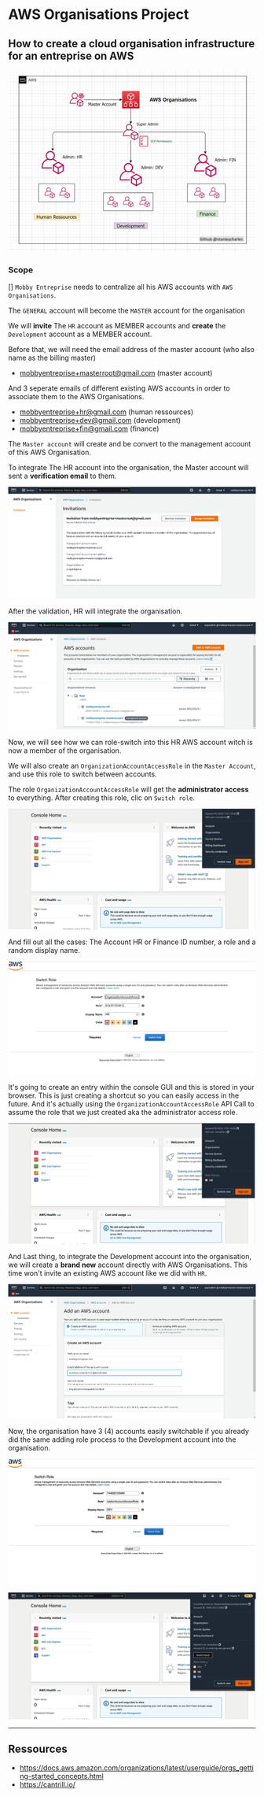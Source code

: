 # AWS Organisations Project

## How to create a cloud organisation infrastructure for an entreprise on AWS

![This is an image](https://github.com/stanleycharles/AWS/blob/main/AWS%20Organisations%20Project/AWS%20Organisations%20Diagram.png)

### Scope
 [] ``Mobby Entreprise`` needs to centralize all his AWS accounts with ``AWS Organisations``.

The `GENERAL` account will become the `MASTER` account for the organisation

We will **invite** The `HR` account as MEMBER accounts and **create** the `Development` account as a MEMBER account.

Before that, we will need the email address of the master account (who also name as the billing master)
 - mobbyentreprise+masterroot@gmail.com (master account)

And 3 seperate emails of different existing AWS accounts in order to associate them to the AWS Organisations.
 - mobbyentreprise+hr@gmail.com (human ressources)
 - mobbyentreprise+dev@gmail.com (development)
 - mobbyentreprise+fin@gmail.com (finance)

The ``Master account`` will create and be convert to the management account of this AWS Organisation.

To integrate The HR account into the organisation, the Master account will sent a **verification email** to them. 

![This is an image](https://github.com/stanleycharles/AWS/blob/main/AWS%20Organisations%20Project/AWS%20Organisation%20-%20Invitation.png)

After the validation, HR will integrate the organisation.

![This is an image](https://github.com/stanleycharles/AWS/blob/main/AWS%20Organisations%20Project/AWS%20Organisation%20-%20Accounts.png)

Now, we will see how we can role-switch into this HR AWS account witch is now a member of the organisation.

We will also create an `OrganizationAccountAccessRole` in the `Master Account`, and use this role to switch between accounts.

The role `OrganizationAccountAccessRole` will get the **administrator access** to everything. After creating this role, clic on `Switch role`.

![This is an image](https://github.com/stanleycharles/AWS/blob/main/AWS%20Organisations%20Project/AWS%20Organisation%20-%20Switch-Back.png)

And fill out all the cases: The Account HR or Finance ID number, a role and a random display name.

![This is an image](https://github.com/stanleycharles/AWS/blob/main/AWS%20Organisations%20Project/AWS%20Organisation%20-%20Create%20Switch-Role-HR.png) 

It's going to create an entry within the console GUI and this is stored in your browser.
This is just creating a shortcut so you can easily access in the future. And it's actually using the `OrganizationAccountAccessRole` API Call to assume the role that we just created aka the administrator access role.

![This is an image](https://github.com/stanleycharles/AWS/blob/main/AWS%20Organisations%20Project/AWS%20Organisation%20-%20Switch-Role-HR.jpg)

And Last thing, to integrate the Development account into the organisation, we will create a **brand new** account directly with AWS Organisations. This time won't invite an existing AWS account like we did with `HR`.

![This is an image](https://github.com/stanleycharles/AWS/blob/main/AWS%20Organisations%20Project/AWS%20Organisation%20-%20Create%20AWS%20Organisations%20-%20New%20Account-Dev.png)

Now, the organisation have 3 (4) accounts easily switchable if you already did the same adding role process to the Development account into the organisation.

![This is an image](https://github.com/stanleycharles/AWS/blob/main/AWS%20Organisations%20Project/AWS%20Organisation%20-%20Create%20Switch-Role-Dev.png)

![This is an image](https://github.com/stanleycharles/AWS/blob/main/AWS%20Organisations%20Project/AWS%20Organisation%20-%20Switch-Role-Dev.png)


  ---
  
  ## Ressources
   - https://docs.aws.amazon.com/organizations/latest/userguide/orgs_getting-started_concepts.html
   - https://cantrill.io/
   
